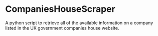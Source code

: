 # CompaniesHouseScraper
A python script to retrieve all of the available information on a company listed in the UK government companies house website.
